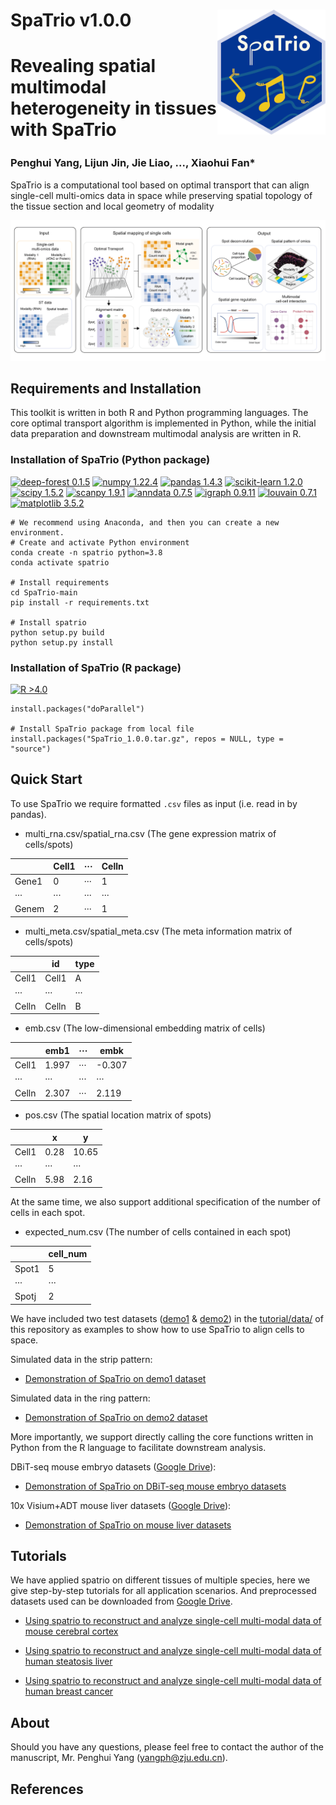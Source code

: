 

# SpaTrio v1.0.0 <img src='images/icon.png' align="right" height="200" /></a>

# Revealing spatial multimodal heterogeneity in tissues with SpaTrio

### Penghui Yang<sup></sup>,  Lijun Jin<sup></sup>, Jie Liao<sup></sup>, ..., Xiaohui Fan*



SpaTrio is a computational tool based on optimal transport that can align single-cell multi-omics data in space while preserving spatial topology of the tissue section and local geometry of modality

![Image text](images/overview.png)

## Requirements and Installation
This toolkit is written in both R and Python programming languages. The core optimal transport algorithm is implemented in Python, while the initial data preparation and downstream multimodal analysis are written in R.
### Installation of SpaTrio (Python package)

[![deep-forest 0.1.5](https://img.shields.io/badge/pot-0.1.5-blue)](https://pypi.org/project/POT/0.8.2/) [![numpy 1.22.4](https://img.shields.io/badge/numpy-1.22.4-green)](https://github.com/numpy/numpy/) [![pandas 1.4.3](https://img.shields.io/badge/pandas-1.4.3-yellowgreen)](https://github.com/pandas-dev/pandas/) [![scikit-learn 1.2.0](https://img.shields.io/badge/scikit--learn-1.2.0-yellow)](https://github.com/scikit-learn/scikit-learn/) [![scipy 1.5.2](https://img.shields.io/badge/scipy-1.5.2-orange)](https://github.com/scipy/scipy/) [![scanpy 1.9.1](https://img.shields.io/badge/scanpy-1.9.1-ff69b4)](https://pypi.org/project/scanpy/) [![anndata 0.7.5](https://img.shields.io/badge/anndata-0.7.5-purple)](https://github.com/scverse/anndata/) [![igraph 0.9.11](https://img.shields.io/badge/igraph-0.9.11-9cf)](https://github.com/igraph/igraph/) [![louvain 0.7.1](https://img.shields.io/badge/louvain-0.7.1-inactive)](https://pypi.org/project/louvain/0.7.1/) [![matplotlib 3.5.2](https://img.shields.io/badge/louvain-3.5.2-11adb1)](https://pypi.org/project/matplotlib/3.5.2/) 


```
# We recommend using Anaconda, and then you can create a new environment.
# Create and activate Python environment
conda create -n spatrio python=3.8
conda activate spatrio

# Install requirements
cd SpaTrio-main
pip install -r requirements.txt

# Install spatrio
python setup.py build
python setup.py install
```
### Installation of SpaTrio (R package)

[![R >4.0](https://img.shields.io/badge/R-%3E%3D4.0-brightgreen)](https://www.r-project.org/)

```
install.packages("doParallel")

# Install SpaTrio package from local file
install.packages("SpaTrio_1.0.0.tar.gz", repos = NULL, type = "source")
```

## Quick Start
To use SpaTrio we require formatted `.csv` files as input (i.e. read in by pandas). 
 - multi_rna.csv/spatial_rna.csv (The gene expression matrix of cells/spots)

|  | Cell1 | ··· | Celln |
|--|--|--|--|
| Gene1 | 0 | ··· | 1 |
| ··· | ··· | ··· | ··· |
| Genem | 2 | ··· | 1 |

 - multi_meta.csv/spatial_meta.csv (The meta information matrix of cells/spots)
 
|  | id | type |
|--|--|--|
| Cell1 | Cell1 | A |
| ··· | ··· | ··· |
| Celln | Celln | B |

 - emb.csv (The low-dimensional embedding matrix of cells)

|  | emb1 | ··· | embk |
|--|--|--|--|
| Cell1 | 1.997 | ··· | -0.307 |
| ··· | ··· | ··· | ··· |
| Celln | 2.307 | ··· | 2.119 |

 - pos.csv (The spatial location matrix of spots)

|  | x | y |
|--|--|--|
| Cell1 | 0.28 | 10.65 |
| ··· | ··· | ··· |
| Celln | 5.98 | 2.16 |

At the same time, we also support additional specification of the number of cells in each spot.

 - expected_num.csv (The number of cells contained in each spot)

|  | cell_num |
|--|--|
| Spot1 | 5 | 
| ··· | ··· | 
| Spotj | 2 | 

We have included two test datasets ([demo1](tutorial/data/demo1) & [demo2](tutorial/data/demo2)) in the [tutorial/data/](tutorial/data/) of this repository as examples to show how to use SpaTrio to align cells to space. 

Simulated data in the strip pattern:
* [Demonstration of SpaTrio on demo1 dataset](tutorial/1.demo1.ipynb)

Simulated data in the ring pattern:
* [Demonstration of SpaTrio on demo2 dataset](tutorial/2.demo2.ipynb)

More importantly, we support directly calling the core functions written in Python from the R language to facilitate downstream analysis.

DBiT-seq mouse embryo datasets ([Google Drive](https://drive.google.com/drive/folders/1OOr-QuS4JaxIaOyuvgkemN9cdHr3J6-u?usp=sharing)):
* [Demonstration of SpaTrio on DBiT-seq mouse embryo datasets](tutorial/3.Mouse_embryo.md)

10x Visium+ADT mouse liver datasets ([Google Drive](https://drive.google.com/drive/folders/1WCYdRciBoS8nG91V-eb9w6fE5CLxmCMA?usp=sharing)):
* [Demonstration of SpaTrio on mouse liver datasets](tutorial/4.Mouse_liver.md)
 
## Tutorials

We have applied spatrio on different tissues of multiple species, here we give step-by-step tutorials for all application scenarios. And preprocessed datasets used can be downloaded from [Google Drive](https://drive.google.com/drive/folders/1fl8gXSBuV1yTH_ZpzH6TjfGgZcrFsrmX?usp=sharing).


* [Using spatrio to reconstruct and analyze single-cell multi-modal data of mouse cerebral cortex](tutorial/5.Mouse_brain_cortex.md)

* [Using spatrio to reconstruct and analyze single-cell multi-modal data of human steatosis liver](tutorial/6.Human_steatosis_liver.md)

* [Using spatrio to reconstruct and analyze single-cell multi-modal data of human breast cancer](tutorial/7.Human_breast_cancer.md)

## About
Should you have any questions, please feel free to contact the author of the manuscript, Mr. Penghui Yang (yangph@zju.edu.cn).

## References



